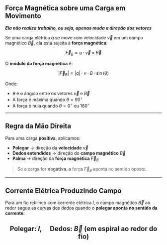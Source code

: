 ##  **Força Magnética sobre uma Carga em Movimento**

***Ela não realiza trabalho, ou seja, apenas muda a direção dos vetores***

Se uma carga elétrica $q$ se move com velocidade $\vec{v}$ em um campo magnético $\vec{B}$, ela está sujeita à **força magnética**:

$$
\vec{F}_B = q \cdot \vec{v} \times \vec{B}
$$

O **módulo da força magnética** é:

$$
|\vec{F}_B| = |q| \cdot v \cdot B \cdot \sin(\theta)
$$

Onde:
- $\theta$ é o ângulo entre os vetores $\vec{v}$ e $\vec{B}$
- A força é máxima quando $\theta = 90^\circ$
- A força é nula quando $\theta = 0^\circ$ ou $180^\circ$

---

##  **Regra da Mão Direita**

Para uma carga **positiva**, aplicamos:

- **Polegar** → direção da **velocidade** $\vec{v}$
- **Dedos estendidos** → direção do **campo magnético** $\vec{B}$
- **Palma** → direção da **força magnética** $\vec{F}_B$

> Se a carga for **negativa**, a força $\vec{F}_B$ aponta no sentido oposto.

---

##  **Corrente Elétrica Produzindo Campo**

Para um fio retilíneo com corrente elétrica $I$, o campo magnético $\vec{B}$ ao redor segue as curvas dos dedos quando o **polegar aponta no sentido da corrente**:

$$
\text{Polegar: } I, \quad \text{Dedos: } \vec{B} \text{ (em espiral ao redor do fio)}
$$
---
	